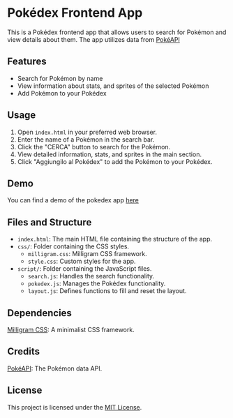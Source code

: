 # Pokédex Frontend App

This is a Pokédex frontend app that allows users to search for Pokémon and view details about them. The app utilizes data from [PokéAPI](https://pokeapi.co/)

## Features

- Search for Pokémon by name
- View information about stats, and sprites of the selected Pokémon
- Add Pokémon to your Pokédex

## Usage

1. Open `index.html` in your preferred web browser.
2. Enter the name of a Pokémon in the search bar.
3. Click the "CERCA" button to search for the Pokémon.
4. View detailed information, stats, and sprites in the main section.
5. Click "Aggiungilo al Pokédex" to add the Pokémon to your Pokédex.

## Demo
You can find a demo of the pokedex app [here](https://123-pokedex.netlify.app/ "here")

## Files and Structure

- `index.html`: The main HTML file containing the structure of the app.
- `css/`: Folder containing the CSS styles.
  - `milligram.css`: Milligram CSS framework.
  - `style.css`: Custom styles for the app.
- `script/`: Folder containing the JavaScript files.
  - `search.js`: Handles the search functionality.
  - `pokedex.js`: Manages the Pokédex functionality.
  - `layout.js`: Defines functions to fill and reset the layout.

## Dependencies
[Milligram CSS](https://milligram.io/ "Milligram CSS"): A minimalist CSS framework.
## Credits
[PokéAPI](https://pokeapi.co/ "PokéAPI"): The Pokémon data API.
## License
This project is licensed under the [MIT License](https://github.com/Zophirel/currency_exchange/blob/main/LICENSE "MIT License").
